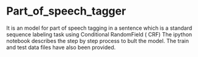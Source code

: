 # Part_of_speech_tagger
It is an model for part of speech tagging ​in a sentence which is a standard sequence labeling task using Conditional RandomField ( CRF)
The ipython notebook describes the step by step process to bult the model. The train and test data files have also been provided.
